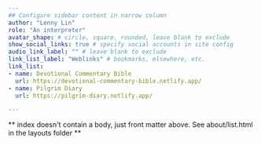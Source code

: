 ```yaml
---
## Configure sidebar content in narrow column
author: "Lenny Lin"
role: "An interpreter"
avatar_shape: # circle, square, rounded, leave blank to exclude
show_social_links: true # specify social accounts in site config
audio_link_label: "" # leave blank to exclude
link_list_label: "Weblinks" # bookmarks, elsewhere, etc.
link_list:
- name: Devotional Commentary Bible
  url: https://devotional-commentary-bible.netlify.app/
- name: Pilgrim Diary
  url: https://pilgrim-diary.netlify.app/

---
```


** index doesn't contain a body, just front matter above.
See about/list.html in the layouts folder **